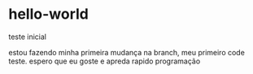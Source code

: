 # hello-world
teste inicial

estou fazendo minha primeira mudança na branch, meu primeiro code teste. espero que eu goste e apreda rapido programação
